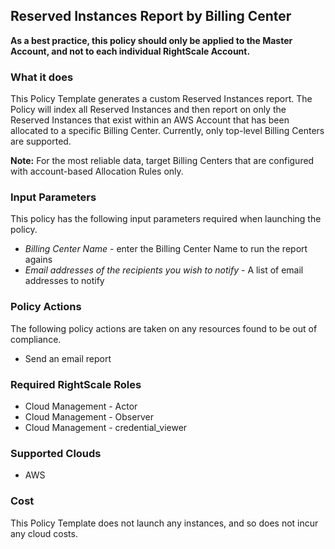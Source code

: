 ## Reserved Instances Report by Billing Center

**As a best practice, this policy should only be applied to the Master Account, and not to each individual RightScale Account.**

### What it does

This Policy Template generates a custom Reserved Instances report.  The Policy will index all Reserved Instances and then report on only the Reserved Instances that exist within an AWS Account that has been allocated to a specific Billing Center. Currently, only top-level Billing Centers are supported.

**Note:** For the most reliable data, target Billing Centers that are configured with account-based Allocation Rules only.

### Input Parameters

This policy has the following input parameters required when launching the policy.

- *Billing Center Name* - enter the Billing Center Name to run the report agains
- *Email addresses of the recipients you wish to notify* - A list of email addresses to notify

### Policy Actions

The following policy actions are taken on any resources found to be out of compliance.

- Send an email report

### Required RightScale Roles
 
- Cloud Management - Actor
- Cloud Management - Observer
- Cloud Management - credential_viewer

### Supported Clouds

- AWS

### Cost

This Policy Template does not launch any instances, and so does not incur any cloud costs.
